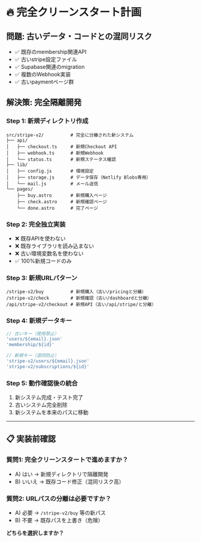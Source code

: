 # 🔥 完全クリーンスタート計画

## 問題: 古いデータ・コードとの混同リスク
- ✅ 既存のmembership関連API
- ✅ 古いstripe設定ファイル  
- ✅ Supabase関連のmigration
- ✅ 複数のWebhook実装
- ✅ 古いpaymentページ群

## 解決策: 完全隔離開発

### Step 1: 新規ディレクトリ作成
```
src/stripe-v2/          # 完全に分離された新システム
├── api/
│   ├── checkout.ts     # 新規Checkout API
│   ├── webhook.ts      # 新規Webhook
│   └── status.ts       # 新規ステータス確認
├── lib/
│   ├── config.js       # 環境設定
│   ├── storage.js      # データ保存（Netlify Blobs専用）
│   └── mail.js         # メール送信
└── pages/
    ├── buy.astro       # 新規購入ページ  
    ├── check.astro     # 新規確認ページ
    └── done.astro      # 完了ページ
```

### Step 2: 完全独立実装
- ❌ 既存APIを使わない
- ❌ 既存ライブラリを読み込まない  
- ❌ 古い環境変数名を使わない
- ✅ 100%新規コードのみ

### Step 3: 新規URLパターン
```
/stripe-v2/buy          # 新規購入（古い/pricingと分離）
/stripe-v2/check        # 新規確認（古い/dashboardと分離）
/api/stripe-v2/checkout # 新規API（古い/api/stripe/と分離）
```

### Step 4: 新規データキー
```javascript
// 古いキー（使用禁止）
'users/${email}.json'
'membership/${id}'

// 新規キー（混同防止）  
'stripe-v2/users/${email}.json'
'stripe-v2/subscriptions/${id}'
```

### Step 5: 動作確認後の統合
1. 新システム完成・テスト完了
2. 古いシステム完全削除
3. 新システムを本来のパスに移動

---

## 📋 実装前確認

### 質問1: 完全クリーンスタートで進めますか？
- A) はい → 新規ディレクトリで隔離開発
- B) いいえ → 既存コード修正（混同リスク高）

### 質問2: URLパスの分離は必要ですか？
- A) 必要 → `/stripe-v2/buy` 等の新パス
- B) 不要 → 既存パスを上書き（危険）

**どちらを選択しますか？**